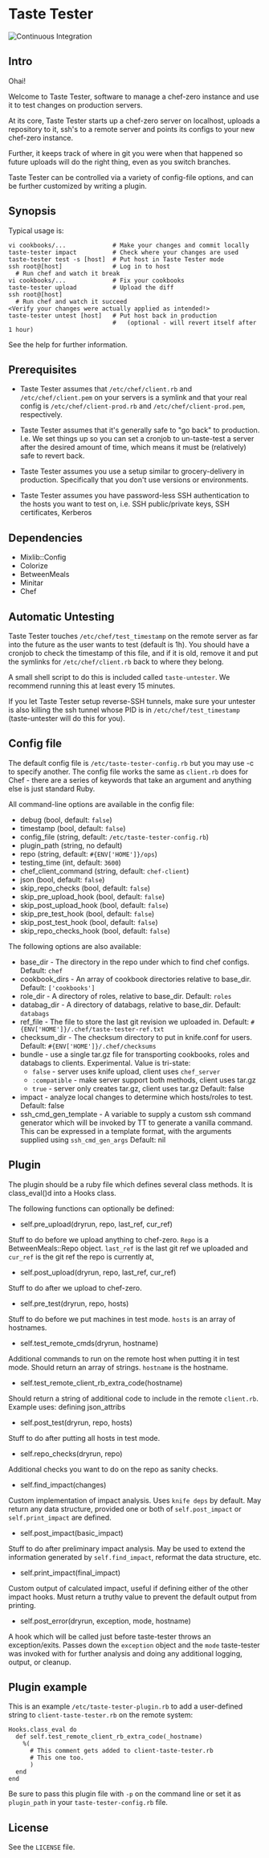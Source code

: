 # Taste Tester

![Continuous Integration](https://github.com/facebook/taste-tester/workflows/Continuous%20Integration/badge.svg?event=push)

## Intro
Ohai!

Welcome to Taste Tester, software to manage a chef-zero instance and use it to
test changes on production servers.

At its core, Taste Tester starts up a chef-zero server on localhost, uploads a
repository to it, ssh's to a remote server and points its configs to your new
chef-zero instance.

Further, it keeps track of where in git you were when that happened so future
uploads will do the right thing, even as you switch branches.

Taste Tester can be controlled via a variety of config-file options, and can be
further customized by writing a plugin.

## Synopsis

Typical usage is:

```text
vi cookbooks/...             # Make your changes and commit locally
taste-tester impact          # Check where your changes are used
taste-tester test -s [host]  # Put host in Taste Tester mode
ssh root@[host]              # Log in to host
  # Run chef and watch it break
vi cookbooks/...             # Fix your cookbooks
taste-tester upload          # Upload the diff
ssh root@[host]
  # Run chef and watch it succeed
<Verify your changes were actually applied as intended!>
taste-tester untest [host]   # Put host back in production
                             #   (optional - will revert itself after 1 hour)
```

See the help for further information.

## Prerequisites

* Taste Tester assumes that `/etc/chef/client.rb` and `/etc/chef/client.pem` on your
servers is a symlink and that your real config is `/etc/chef/client-prod.rb` and
`/etc/chef/client-prod.pem`, respectively.

* Taste Tester assumes that it's generally safe to "go back" to production. I.e.
We set things up so you can set a cronjob to un-taste-test a server after the
desired amount of time, which means it must be (relatively) safe to revert
back.

* Taste Tester assumes you use a setup similar to grocery-delivery in
production. Specifically that you don't use versions or environments.

* Taste Tester assumes you have password-less SSH authentication to the hosts
you want to test on, i.e. SSH public/private keys, SSH certificates, Kerberos

## Dependencies

* Mixlib::Config
* Colorize
* BetweenMeals
* Minitar
* Chef

## Automatic Untesting

Taste Tester touches `/etc/chef/test_timestamp` on the remote server as far into
the future as the user wants to test (default is 1h). You should have a cronjob
to check the timestamp of this file, and if it is old, remove it and put the
symlinks for `/etc/chef/client.rb` back to where they belong.

A small shell script to do this is included called `taste-untester`. We
recommend running this at least every 15 minutes.

If you let Taste Tester setup reverse-SSH tunnels, make sure your untester
is also killing the ssh tunnel whose PID is in `/etc/chef/test_timestamp`
(taste-untester will do this for you).

## Config file

The default config file is `/etc/taste-tester-config.rb` but you may use -c to
specify another. The config file works the same as `client.rb` does for Chef -
there are a series of keywords that take an argument and anything else is just
standard Ruby.

All command-line options are available in the config file:
* debug (bool, default: `false`)
* timestamp (bool, default: `false`)
* config_file (string, default: `/etc/taste-tester-config.rb`)
* plugin_path (string, no default)
* repo (string, default: `#{ENV['HOME']}/ops`)
* testing_time (int, default: `3600`)
* chef_client_command (string, default: `chef-client`)
* json (bool, default: `false`)
* skip_repo_checks (bool, default: `false`)
* skip_pre_upload_hook (bool, default: `false`)
* skip_post_upload_hook (bool, default: `false`)
* skip_pre_test_hook (bool, default: `false`)
* skip_post_test_hook (bool, default: `false`)
* skip_repo_checks_hook (bool, default: `false`)

The following options are also available:
* base_dir - The directory in the repo under which to find chef configs.
  Default: `chef`
* cookbook_dirs - An array of cookbook directories relative to base_dir.
  Default: `['cookbooks']`
* role_dir - A directory of roles, relative to base_dir. Default: `roles`
* databag_dir - A directory of databags, relative to base_dir.
  Default: `databags`
* ref_file - The file to store the last git revision we uploaded in. Default:
  `#{ENV['HOME']}/.chef/taste-tester-ref.txt`
* checksum_dir - The checksum directory to put in knife.conf for users. Default:
  `#{ENV['HOME']}/.chef/checksums`
* bundle - use a single tar.gz file for transporting cookbooks, roles and
  databags to clients. Experimental. Value is tri-state:
  * `false` - server uses knife upload, client uses `chef_server`
  * `:compatible` - make server support both methods, client uses tar.gz
  * `true` - server only creates tar.gz, client uses tar.gz
  Default: false
* impact - analyze local changes to determine which hosts/roles to test.
  Default: false
* ssh_cmd_gen_template - A variable to supply a custom ssh command
  generator which will be invoked by TT to generate a vanilla command.
  This can be expressed in a template format, with the arguments
  supplied using `ssh_cmd_gen_args`
  Default: nil

## Plugin

The plugin should be a ruby file which defines several class methods. It is
class_eval()d into a Hooks class.

The following functions can optionally be defined:

* self.pre_upload(dryrun, repo, last_ref, cur_ref)

Stuff to do before we upload anything to chef-zero. `Repo` is a BetweenMeals::Repo
object. `last_ref` is the last git ref we uploaded and `cur_ref` is the git ref
the repo is currently at,

* self.post_upload(dryrun, repo, last_ref, cur_ref)

Stuff to do after we upload to chef-zero.

* self.pre_test(dryrun, repo, hosts)

Stuff to do before we put machines in test mode. `hosts` is an array of
hostnames.

* self.test_remote_cmds(dryrun, hostname)

Additional commands to run on the remote host when putting it in test mode.
Should return an array of strings. `hostname` is the hostname.

* self.test_remote_client_rb_extra_code(hostname)

Should return a string of additional code to include in the remote `client.rb`.
Example uses: defining json_attribs

* self.post_test(dryrun, repo, hosts)

Stuff to do after putting all hosts in test mode.

* self.repo_checks(dryrun, repo)

Additional checks you want to do on the repo as sanity checks.

* self.find_impact(changes)

Custom implementation of impact analysis. Uses `knife deps` by default. May
return any data structure, provided one or both of `self.post_impact` or
`self.print_impact` are defined.

* self.post_impact(basic_impact)

Stuff to do after preliminary impact analysis. May be used to extend the
information generated by `self.find_impact`, reformat the data structure, etc.

* self.print_impact(final_impact)

Custom output of calculated impact, useful if defining either of the other
impact hooks. Must return a truthy value to prevent the default output from
printing.

* self.post_error(dryrun, exception, mode, hostname)

A hook which will be called just before taste-tester throws an exception/exits.
Passes down the `exception` object and the `mode` taste-tester was invoked with
for further analysis and doing any additional logging, output, or cleanup.

## Plugin example

This is an example `/etc/taste-tester-plugin.rb` to add a user-defined string
to `client-taste-tester.rb` on the remote system:

```
Hooks.class_eval do
  def self.test_remote_client_rb_extra_code(_hostname)
    %(
      # This comment gets added to client-taste-tester.rb
      # This one too.
      )
  end
end
```

Be sure to pass this plugin file with `-p` on the command line or set it as
`plugin_path` in your `taste-tester-config.rb` file.

## License

See the `LICENSE` file.
